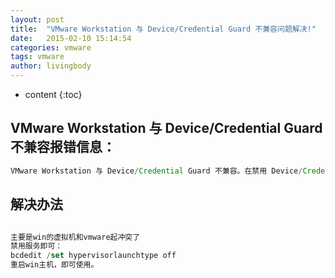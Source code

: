 ```yaml
---
layout: post
title:  "VMware Workstation 与 Device/Credential Guard 不兼容问题解决!"
date:   2015-02-10 15:14:54
categories: vmware
tags: vmware
author: livingbody
---
```


* content
{:toc}

## VMware Workstation 与 Device/Credential Guard 不兼容报错信息：
```js
VMware Workstation 与 Device/Credential Guard 不兼容。在禁用 Device/Credential Guard 后，可以运行 VMware Workstation。有关更多详细信息，请访问 http://www.vmware.com/go/turnoff_CG_DG。
```

## 解决办法

```js

主要是win的虚拟机和vmware起冲突了
禁用服务即可：
bcdedit /set hypervisorlaunchtype off
重启win主机，即可使用。
```
